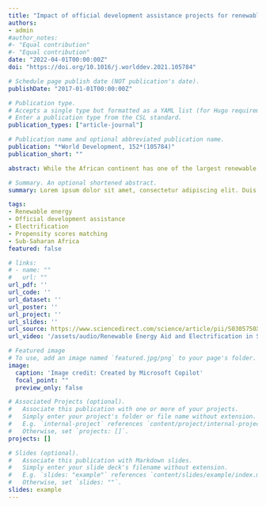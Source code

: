 ```yaml
---
title: "Impact of official development assistance projects for renewable energy on electrification in sub-Saharan Africa"
authors:
- admin
#author_notes:
#- "Equal contribution"
#- "Equal contribution"
date: "2022-04-01T00:00:00Z"
doi: "https://doi.org/10.1016/j.worlddev.2021.105784"

# Schedule page publish date (NOT publication's date).
publishDate: "2017-01-01T00:00:00Z"

# Publication type.
# Accepts a single type but formatted as a YAML list (for Hugo requirements).
# Enter a publication type from the CSL standard.
publication_types: ["article-journal"]

# Publication name and optional abbreviated publication name.
publication: "*World Development, 152*(105784)"
publication_short: ""

abstract: While the African continent has one of the largest renewable energy potentials in the world, it remains the most deprived region for access to electricity.Official development agencies can provide the funds and experience necessary for the sustainable development of this sector to those countries that suffer from limited domestic resources. We estimate the impact of renewable energy aid projects implemented in 19 sub-Saharan African countries on access to electricity for communities in the region. By combining georeferenced data from aid projects in renewable energy from AidData and survey data from the Afrobarometer, we find, using different propensity score matching methods, a positive and significant impact of these projects on electrification of communities. A comparison with the same sample on non-renewable energy projects shows a better efficiency of eco-friendly projects. However, the effectiveness of these projects is heterogeneous and depends greatly on the type of donor, the location, and the initial level of development. Our results contribute to the scholarly debate on aid effectiveness and provide important political implications. Indeed, they suggest that international donors should favour sending funds for renewable energy projects in countries and regions lacking electrification as these funds contribute to better access to electricity while promoting environmentally friendly technologies.

# Summary. An optional shortened abstract.
summary: Lorem ipsum dolor sit amet, consectetur adipiscing elit. Duis posuere tellus ac convallis placerat. Proin tincidunt magna sed ex sollicitudin condimentum.

tags:
- Renewable energy
- Official development assistance
- Electrification
- Propensity scores matching
- Sub-Saharan Africa
featured: false

# links:
# - name: ""
#   url: ""
url_pdf: ''
url_code: ''
url_dataset: ''
url_poster: ''
url_project: ''
url_slides: ''
url_source: https://www.sciencedirect.com/science/article/pii/S0305750X21003995?casa_token=eWOeyDCgxPQAAAAA:-VeAp7DepthqiEa30ZLF95qU6LHzkYdESjFG3jYYD70iVytTsRhDNxtXc5ovgD9JtaJDcml-Mio
url_video: '/assets/audio/Renewable Energy Aid and Electrification in Sub-Saharan Africa.mp3'

# Featured image
# To use, add an image named `featured.jpg/png` to your page's folder. 
image:
  caption: 'Image credit: Created by Microsoft Copilot'
  focal_point: ""
  preview_only: false

# Associated Projects (optional).
#   Associate this publication with one or more of your projects.
#   Simply enter your project's folder or file name without extension.
#   E.g. `internal-project` references `content/project/internal-project/index.md`.
#   Otherwise, set `projects: []`.
projects: []

# Slides (optional).
#   Associate this publication with Markdown slides.
#   Simply enter your slide deck's filename without extension.
#   E.g. `slides: "example"` references `content/slides/example/index.md`.
#   Otherwise, set `slides: ""`.
slides: example
---
```



